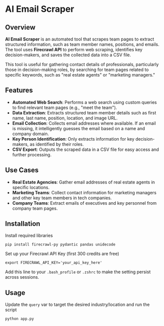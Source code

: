 # AI Email Scraper

## Overview

**AI Email Scraper** is an automated tool that scrapes team pages to extract structured information, such as team member names, positions, and emails. The tool uses **Firecrawl API** to perform web scraping, identifies key decision-makers, and saves the collected data into a CSV file.

This tool is useful for gathering contact details of professionals, particularly those in decision-making roles, by searching for team pages related to specific keywords, such as "real estate agents" or "marketing managers."

## Features

- **Automated Web Search**: Performs a web search using custom queries to find relevant team pages (e.g., "meet the team").
- **Data Extraction**: Extracts structured team member details such as first name, last name, position, location, and image URL.
- **Email Collection**: Collects email addresses where available. If an email is missing, it intelligently guesses the email based on a name and company domain.
- **Key Person Identification**: Only extracts information for key decision-makers, as identified by their roles.
- **CSV Export**: Outputs the scraped data in a CSV file for easy access and further processing.
  
## Use Cases

- **Real Estate Agencies**: Gather email addresses of real estate agents in specific locations.
- **Marketing Teams**: Collect contact information for marketing managers and other key team members in tech companies.
- **Company Teams**: Extract emails of executives and key personnel from company team pages.

## Installation

Install required libraries
```
pip install firecrawl-py pydantic pandas unidecode
```

Set up your Firecrawl API Key (first 300 credits are free)
```
export FIRECRAWL_API_KEY='your_api_key_here'
```
Add this line to your `.bash_profile` or `.zshrc` to make the setting persist across sessions.

## Usage
Update the `query` var to target the desired industry/location and run the script 
```
python app.py
```